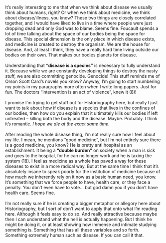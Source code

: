 It’s really interesting to me that when we think about disease we usually think about humans, right? Or when we think about medicine, we think about disease/illness, you know? These two things are closely correlated together, and I would have liked to live in a time where people were just dropping dead and only God was to blame. Seems fine. Foucault spends a lot of time talking about the space of our bodies being the space for disease. This special dimension is the only place in which disease exists, and medicine is created to destroy the organism. We are the house for disease. And, at least I think, they have a really hard time living outside our bodies on their own. That makes our bodies planets for disease.<br><br>
Understanding that <b>“disease is a species”</b> is necessary to fully understand it. Because while we are constantly developing things to destroy the nasty stuff, we are also committing genocide. Genocide! This stuff reminds me of Orson Scott Card’s novels you know? Anyway, I’m going to start numbering my points in my paragraphs more often when I write long papers. Just for fun. The doctors “intervention is an act of violence”, knew it (8)!<br><br>
I promise I’m trying to get stuff out for Historiography here, but really I just want to talk about how if disease is a species that lives in the confines of our bodies, then how do you explain that it ultimately kills our bodies if left untreated – killing both the body and the disease. Maybe. Probably. I think it’s romantic. <i>I hope we die at the exact same time</i>.<br><br>
After reading the whole disease thing, I’m not really sure how I feel about my life. I mean, he mentions “good medicine”, but I’m not entirely sure there is a good medicine, you know? He is pretty anti hospital as an establishment. It being a <b>“double burden”</b> on society when a man is sick and goes to the hospital, for he can no longer work and he is taxing the system (18). I feel as medicine as a whole has paved a way for these diseases to exist in a more radical way. But at the same time I think that it’s absolutely insane to speak poorly for the institution of medicine because of how much we inherently rely on it now as a basic human need, you know. It’s something that we force people to have, health care, or they face a penalty. You don’t even have to vote… but god damn you if you don’t have health care. Seems fine.<br><br>
I’m not really sure if he is creating a bigger metaphor or allegory here about Historiography, but I sort of don’t want to apply that onto what I’m reading here. Although it feels easy to do so. And really attractive because maybe then I can understand what the hell is actually happening. But I think he might be doing it, or at least showing how immense and intimate studying something is. Something that has all these variables and so forth. Something extremely human such as disease. If you can call it that. 
  
